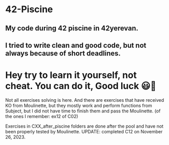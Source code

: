 # 42-Piscine
## My code during 42 piscine in 42yerevan.
## I tried to write clean and good code, but not always because of short deadlines.
# Hey try to learn it yourself, not cheat. You can do it, Good luck 😃💪

Not all exercises solving is here. And there are exercises that have received KO from Moulinette,
but they mostly work and perform functions from Subject,
but I did not have time to finish them and pass the Moulinette.
(of the ones I remember: ex12 of C02)

Exercises in CXX_after_piscine folders are done after the pool and have not been properly tested by Moulinette.
UPDATE: completed C12 on November 26, 2023.

